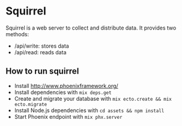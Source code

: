 # Squirrel

Squirrel is a web server to collect and distribute data. It provides two methods:

  * /api/write: stores data
  * /api/read: reads data

## How to run squirrel

  * Install http://www.phoenixframework.org/
  * Install dependencies with `mix deps.get`
  * Create and migrate your database with `mix ecto.create && mix ecto.migrate`
  * Install Node.js dependencies with `cd assets && npm install`
  * Start Phoenix endpoint with `mix phx.server`
